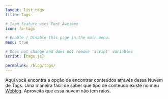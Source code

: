```yaml
---
layout: list_tags
title: Tags

# Icon feature uses Font Awesome
icon: fa-tags

# Enable / Disable this page in the main menu.
menu: true

# Does not change and does not remove 'script' variables
script: [tags.js]

permalink: /blog/tags/
---
```


Aqui você encontra a opção de encontrar conteúdos através dessa Nuvem de Tags. Uma maneira fácil de saber que tipo de conteúdo existe no meu 
[Weblog]({{site.url}}{{site.baseurl}}/blog/). Aproveita que essa nuvem não tem raios.
